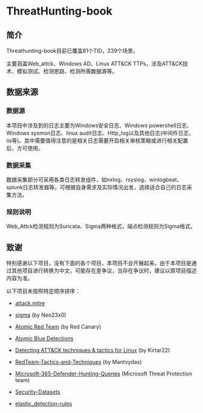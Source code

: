 # ThreatHunting-book

## 简介

Threathunting-book目前已覆盖81个TID，239个场景。

主要涵盖Web_attck、Windows AD、Linux ATT&CK TTPs，涉及ATT&CK技术、模拟测试、检测思路、检测所需数据源等。

## 数据来源

### 数据源

本项目中涉及到的日志主要为Windows安全日志、Windows powershell日志、Windows sysmon日志、linux audit日志、Http_log以及其他日志(中间件日志，iis等)。其中需要值得注意的是相关日志需要开启相关审核策略或进行相关配置后，方可使用。

### 数据采集

数据采集部分可采用各类日志转发组件，如nxlog、rsyslog、winlogbeat、splunk日志转发器等。可根据自身需求及实际情况出发，选择适合自己的日志采集方法。

### 规则说明

Web_Attck检测规则为Suricata、Sigma两种格式，端点检测规则为Sigma格式。

## 致谢

特别感谢以下项目，没有下面的各个项目，本项目不会开展起来。由于本项目是通过其他项目进行转换为中文，可能存在差争议，当存在争议时，建议以原项目描述内容为准。

以下项目未按照特定顺序排序：

- [attack.mitre](https://attack.mitre.org/)

- [sigma](https://github.com/Neo23x0/sigma) (by Neo23x0)

- [Atomic Red Team](https://github.com/redcanaryco/atomic-red-team)  (by Red Canary)

- [Atomic Blue Detections](https://eqllib.readthedocs.io/en/latest/atomicblue.html)

- [Detecting ATT&CK techniques & tactics for Linux](https://github.com/Kirtar22/Litmus_Test) (by Kirtar22)

- [RedTeam-Tactics-and-Techniques](https://github.com/mantvydasb/RedTeam-Tactics-and-Techniques) (by Mantvydas)
  
- [Microsoft-365-Defender-Hunting-Queries](https://github.com/microsoft/Microsoft-365-Defender-Hunting-Queries)  (Microsoft Threat Protection team)

- [Security-Datasets](https://github.com/OTRF/Security-Datasets/)

- [elastic_detection-rules](https://github.com/elastic/detection-rules/tree/main/rules)
